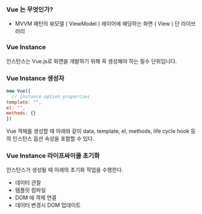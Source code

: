 ### Vue 는 무엇인가?

- MVVM 패턴의 뷰모델 ( ViewModel ) 레이어에 해당하는 화면 ( View ) 단 라이브러리

### Vue Instance

인스턴스는 Vue.js로 화면을 개발하기 위해 꼭 생성해야 하는 필수 단위입니다.

### Vue Instance 생성자

```jsx
new Vue({
  // instance option properties
template: "",
el: "",
methods: {}
})
```

Vue 객체를 생성할 때 아래와 같이 data, template, el, methods, life cycle hook 등의 인스턴스 옵션 속성을 포함할 수 있다.

### Vue Instance 라이프싸이클 초기화

인스턴스가 생성될 때 아래의 초기화 작업을 수행한다.

- 데이터 관찰
- 템플릿 컴파일
- DOM 에 객체 연결
- 데이터 변경시 DOM 업데이트